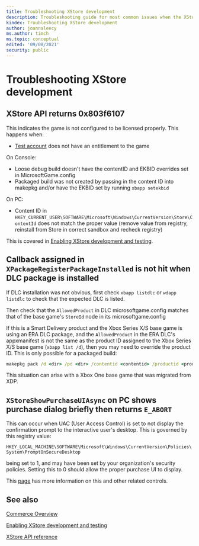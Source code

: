 ```yaml
---
title: Troubleshooting XStore development
description: Troubleshooting guide for most common issues when the XStore APIs don't work during development and testing.
kindex: Troubleshooting XStore development
author: joannaleecy
ms.author: timch
ms.topic: conceptual
edited: '09/08/2021'
security: public
---
```



# Troubleshooting XStore development

## XStore API returns 0x803f6107

This indicates the game is not configured to be licensed properly.
This happens when:

- [Test account](../../live/test-release/test-accounts/live-setup-testaccounts.md) does not have an entitlement to the game

On Console:

- Loose debug build doesn't have the contentID and EKBID overrides set in MicrosoftGame.config
- Packaged build was not created by passing in the content ID into makepkg and/or have the EKBID set by running `xbapp setekbid`

On PC:

- Content ID in `HKEY_CURRENT_USER\SOFTWARE\Microsoft\Windows\CurrentVersion\Store\ContentId` does not match the proper value (remove value from registry, reinstall from Store in correct sandbox and recheck registry)

This is covered in [Enabling XStore development and testing](xstore-product-testing-setup.md).

## Callback assigned in `XPackageRegisterPackageInstalled` is not hit when DLC package is installed

If DLC installation was not obvious, first check `xbapp listdlc` or `wdapp listdlc` to check that the expected DLC is listed.

Then check that the `AllowedProduct` in DLC microsoftgame.config matches that of the base game's `StoreId` node in its microsoftgame.config

If this is a Smart Delivery product and the Xbox Series X/S base game is using an ERA DLC package, and the `AllowedProduct` in the ERA DLC's appxmanifest is not the same as the product ID assigned to the Xbox Series X/S base game (`xbapp list /d`), then you may need to override the product ID. 
This is only possible for a packaged build:

```cmd
makepkg pack /d <dir> /pd <dir> /contentid <contentid> /productid <product ID of ERA product> /productidoverride
```

This situation can arise with a Xbox One base game that was migrated from XDP.

## `XStoreShowPurchaseUIAsync` on PC shows purchase dialog briefly then returns `E_ABORT`

This can occur when UAC (User Access Control) is set to not display the confirmation prompt to the interactive user's desktop.
This is governed by this registry value:

`HKEY_LOCAL_MACHINE\SOFTWARE\Microsoft\Windows\CurrentVersion\Policies\System\PromptOnSecureDesktop`

being set to 1, and may have been set by your organization's security policies.
Setting this to 0 should allow the proper purchase UI to display.

This [page](/en-us/windows/security/identity-protection/user-account-control/user-account-control-group-policy-and-registry-key-settings
) has more information on this and other related controls.

## See also

[Commerce Overview](../commerce-nav.md)

[Enabling XStore development and testing](xstore-product-testing-setup.md)

[XStore API reference](../../reference/system/xstore/xstore_members.md)